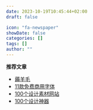```yaml
---
date: 2023-10-19T10:45:44+02:00
draft: false

icon: "fa-newspaper"
showDate: false
categories: []
tags: []
author: ""
---
```


<i class="fa-solid fa-fire"></i> **推荐文章**
- [薅羊毛](/article/fuli/haoyangmao/)
- [11款免费商用字体](/article/design-material/free-fonts)
- [100个设计素材网站](/article/design-material/design-material-summary/)
- [100个设计神器](/article/design-tool/design-tool-summary/)